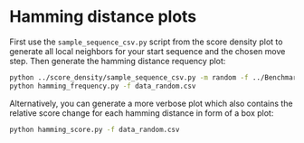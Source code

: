 Hamming distance plots
======================

First use the `sample_sequence_csv.py` script from the score density plot
to generate all local neighbors for your start sequence and the chosen
move step. Then generate the hamming distance requency plot:

``` bash
python ../score_density/sample_sequence_csv.py -m random -f ../Benchmark_Inputs/Examples/3str_ex.inp -o data
python hamming_frequency.py -f data_random.csv
```

Alternatively, you can generate a more verbose plot which also contains
the relative score change for each hamming distance in form of a box
plot:

``` bash
python hamming_score.py -f data_random.csv
```

